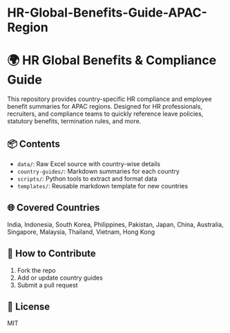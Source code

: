 # HR-Global-Benefits-Guide-APAC-Region
# 🌍 HR Global Benefits & Compliance Guide

This repository provides country-specific HR compliance and employee benefit summaries for APAC regions. Designed for HR professionals, recruiters, and compliance teams to quickly reference leave policies, statutory benefits, termination rules, and more.

## 📦 Contents
- `data/`: Raw Excel source with country-wise details
- `country-guides/`: Markdown summaries for each country
- `scripts/`: Python tools to extract and format data
- `templates/`: Reusable markdown template for new countries

## 🌐 Covered Countries
India, Indonesia, South Korea, Philippines, Pakistan, Japan, China, Australia, Singapore, Malaysia, Thailand, Vietnam, Hong Kong

## 🚀 How to Contribute
1. Fork the repo
2. Add or update country guides
3. Submit a pull request

## 📄 License
MIT
